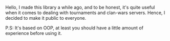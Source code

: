 Hello, I made this library a while ago, and to be honest, it's quite useful when it comes to dealing with tournaments and clan-wars servers. Hence, I decided to make it public to everyone.

P.S: It's based on OOP, at least you should have a little amount of experience before using it.
